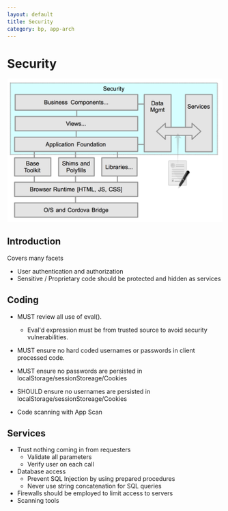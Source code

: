 ```yaml
---
layout: default
title: Security
category: bp, app-arch
---
```


# Security

![SPA layered environment](./images/app-arch-security.png)

## Introduction

Covers many facets

- User authentication and authorization
- Sensitive / Proprietary code should be protected and hidden as services

## Coding
- MUST review all use of eval().
	- Eval'd expression must be from trusted source to avoid security vulnerabilities.
- MUST ensure no hard coded usernames or passwords in client processed code.
- MUST ensure no passwords are persisted in localStorage/sessionStoreage/Cookies
- SHOULD ensure no usernames are persisted in localStorage/sessionStoreage/Cookies

- Code scanning with App Scan

## Services
- Trust nothing coming in from requesters
	- Validate all parameters
	- Verify user on each call
- Database access
	- Prevent SQL Injection by using prepared procedures
	- Never use string concatenation for SQL queries
- Firewalls should be employed to limit access to servers
- Scanning tools

